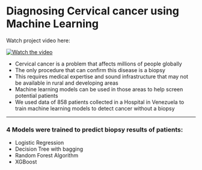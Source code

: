 # Diagnosing Cervical cancer using Machine Learning

Watch project video here:

[![Watch the video](https://drive.google.com/u/0/uc?id=1P9h4UOw9_GEQxYnnnH80tcyhByBqi5F1&export=download)](https://youtu.be/LEvAryBK_ew)

- Cervical cancer is a problem that affects millions of people globally
- The only procedure that can confirm this disease is a biopsy
- This requires medical expertise and sound infrastructure that may not be available in rural and developing areas
- Machine learning models can be used in those areas to help screen potential patients
- We used data of 858 patients collected in a Hospital in Venezuela to train machine learning models to detect cancer without a biopsy
---
### 4 Models were trained to predict biopsy results of patients:
- Logistic Regression
- Decision Tree with bagging
- Random Forest Algorithm
- XGBoost
